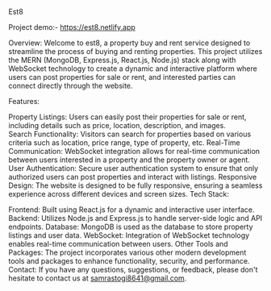 Est8

Project demo:- https://est8.netlify.app

Overview:
Welcome to est8, a property buy and rent service designed to streamline the process of buying and renting properties. This project utilizes the MERN (MongoDB, Express.js, React.js, Node.js) stack along with WebSocket technology to create a dynamic and interactive platform where users can post properties for sale or rent, and interested parties can connect directly through the website.

Features:

Property Listings: Users can easily post their properties for sale or rent, including details such as price, location, description, and images.<br>
Search Functionality: Visitors can search for properties based on various criteria such as location, price range, type of property, etc.
Real-Time Communication: WebSocket integration allows for real-time communication between users interested in a property and the property owner or agent.
User Authentication: Secure user authentication system to ensure that only authorized users can post properties and interact with listings.
Responsive Design: The website is designed to be fully responsive, ensuring a seamless experience across different devices and screen sizes.
Tech Stack:

Frontend: Built using React.js for a dynamic and interactive user interface.
Backend: Utilizes Node.js and Express.js to handle server-side logic and API endpoints.
Database: MongoDB is used as the database to store property listings and user data.
WebSocket: Integration of WebSocket technology enables real-time communication between users.
Other Tools and Packages: The project incorporates various other modern development tools and packages to enhance functionality, security, and performance.
Contact:
If you have any questions, suggestions, or feedback, please don't hesitate to contact us at samrastogi8641@gmail.com.
